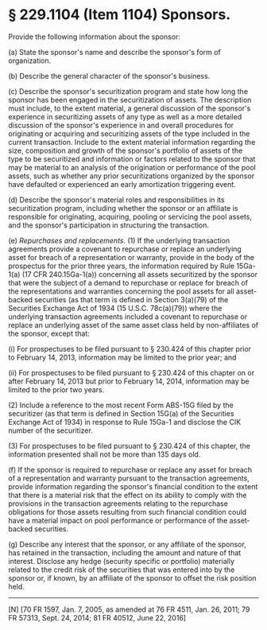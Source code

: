 # § 229.1104   (Item 1104) Sponsors.

Provide the following information about the sponsor:


(a) State the sponsor's name and describe the sponsor's form of organization.


(b) Describe the general character of the sponsor's business.


(c) Describe the sponsor's securitization program and state how long the sponsor has been engaged in the securitization of assets. The description must include, to the extent material, a general discussion of the sponsor's experience in securitizing assets of any type as well as a more detailed discussion of the sponsor's experience in and overall procedures for originating or acquiring and securitizing assets of the type included in the current transaction. Include to the extent material information regarding the size, composition and growth of the sponsor's portfolio of assets of the type to be securitized and information or factors related to the sponsor that may be material to an analysis of the origination or performance of the pool assets, such as whether any prior securitizations organized by the sponsor have defaulted or experienced an early amortization triggering event.


(d) Describe the sponsor's material roles and responsibilities in its securitization program, including whether the sponsor or an affiliate is responsible for originating, acquiring, pooling or servicing the pool assets, and the sponsor's participation in structuring the transaction.


(e) *Repurchases and replacements.* (1) If the underlying transaction agreements provide a covenant to repurchase or replace an underlying asset for breach of a representation or warranty, provide in the body of the prospectus for the prior three years, the information required by Rule 15Ga-1(a) (17 CFR 240.15Ga-1(a)) concerning all assets securitized by the sponsor that were the subject of a demand to repurchase or replace for breach of the representations and warranties concerning the pool assets for all asset-backed securities (as that term is defined in Section 3(a)(79) of the Securities Exchange Act of 1934 (15 U.S.C. 78c(a)(79)) where the underlying transaction agreements included a covenant to repurchase or replace an underlying asset of the same asset class held by non-affiliates of the sponsor, except that:


(i) For prospectuses to be filed pursuant to § 230.424 of this chapter prior to February 14, 2013, information may be limited to the prior year; and


(ii) For prospectuses to be filed pursuant to § 230.424 of this chapter on or after February 14, 2013 but prior to February 14, 2014, information may be limited to the prior two years.


(2) Include a reference to the most recent Form ABS-15G filed by the securitizer (as that term is defined in Section 15G(a) of the Securities Exchange Act of 1934) in response to Rule 15Ga-1 and disclose the CIK number of the securitizer.


(3) For prospectuses to be filed pursuant to § 230.424 of this chapter, the information presented shall not be more than 135 days old.


(f) If the sponsor is required to repurchase or replace any asset for breach of a representation and warranty pursuant to the transaction agreements, provide information regarding the sponsor's financial condition to the extent that there is a material risk that the effect on its ability to comply with the provisions in the transaction agreements relating to the repurchase obligations for those assets resulting from such financial condition could have a material impact on pool performance or performance of the asset-backed securities.


(g) Describe any interest that the sponsor, or any affiliate of the sponsor, has retained in the transaction, including the amount and nature of that interest. Disclose any hedge (security specific or portfolio) materially related to the credit risk of the securities that was entered into by the sponsor or, if known, by an affiliate of the sponsor to offset the risk position held.



---

[N] [70 FR 1597, Jan. 7, 2005, as amended at 76 FR 4511, Jan. 26, 2011; 79 FR 57313, Sept. 24, 2014; 81 FR 40512, June 22, 2016]




